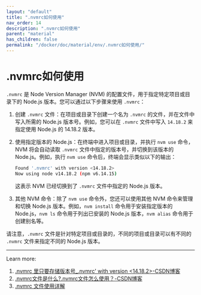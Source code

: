 ```yaml
---
layout: "default"
title: ".nvmrc如何使用"
nav_order: 14
description: ".nvmrc如何使用"
parent: "material"
has_children: false
permalink: "/docker/doc/material/env/.nvmrc如何使用/"
---
```


# .nvmrc如何使用

`.nvmrc` 是 Node Version Manager (NVM) 的配置文件，用于指定特定项目或目录下的 Node.js 版本。您可以通过以下步骤来使用 `.nvmrc`：

1. 创建 `.nvmrc` 文件：在项目或目录下创建一个名为 `.nvmrc` 的文件，并在文件中写入所需的 Node.js 版本号。例如，您可以在 `.nvmrc` 文件中写入 `14.18.2` 来指定使用 Node.js 的 14.18.2 版本。

2. 使用指定版本的 Node.js：在终端中进入项目或目录，并执行 `nvm use` 命令，NVM 将会自动读取 `.nvmrc` 文件中指定的版本号，并切换到该版本的 Node.js。例如，执行 `nvm use` 命令后，终端会显示类似以下的输出：

    ```bash
    Found '.nvmrc' with version <14.18.2>
    Now using node v14.18.2 (npm v6.14.15)
    ```

    这表示 NVM 已经切换到了 `.nvmrc` 文件中指定的 Node.js 版本。

3. 其他 NVM 命令：除了 `nvm use` 命令外，您还可以使用其他 NVM 命令来管理和切换 Node.js 版本。例如，`nvm install` 命令用于安装指定版本的 Node.js，`nvm ls` 命令用于列出已安装的 Node.js 版本，`nvm alias` 命令用于创建别名等。

请注意，`.nvmrc` 文件是针对特定项目或目录的，不同的项目或目录可以有不同的 `.nvmrc` 文件来指定不同的 Node.js 版本。

---
Learn more:

1. [.nvmrc 里只要存储版本号_.nvmrc' with version <14.18.2>-CSDN博客](https://blog.csdn.net/qq_28966143/article/details/117328024)
2. [.nvmrc文件是什么?.nvmrc文件怎么使用？-CSDN博客](https://blog.csdn.net/zhouweihua138/article/details/129762721)
3. [.nvmrc 文件使用详解](https://www.itqaq.com/index/563.html)
